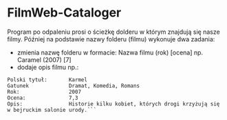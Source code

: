 # FilmWeb-Cataloger

Program po odpaleniu prosi o ścieżkę dolderu w którym znajdują się nasze filmy. Później na podstawie nazwy folderu (filmu) wykonuje dwa zadania:
- zmienia nazwę folderu w formacie: Nazwa filmu  (rok) [ocena] np. Caramel    (2007) [7]
- dodaje opis filmu np.:
```Tytuł:              Caramel
Polski tytuł:       Karmel
Gatunek             Dramat, Komedia, Romans
Rok:                2007
Ocena:              7,3
Opis:               Historie kilku kobiet, których drogi krzyżują się w bejruckim salonie urody.```
